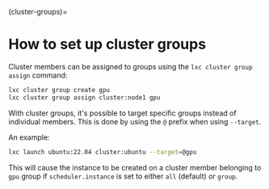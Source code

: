 (cluster-groups)=
# How to set up cluster groups

Cluster members can be assigned to groups using the `lxc cluster group assign` command:

```bash
lxc cluster group create gpu
lxc cluster group assign cluster:node1 gpu
```

With cluster groups, it's possible to target specific groups instead of individual members.
This is done by using the `@` prefix when using `--target`.

An example:

```bash
lxc launch ubuntu:22.04 cluster:ubuntu --target=@gpu
```

This will cause the instance to be created on a cluster member belonging to `gpu` group if `scheduler.instance` is set to either `all` (default) or `group`.
